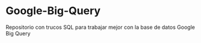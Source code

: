 # Google-Big-Query
Repositorio con trucos SQL para trabajar mejor con la base de datos Google Big Query

